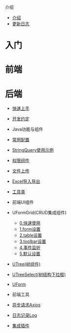介绍
- [介绍](introduce.md)
- [更新日志](update.md)
# 入门
# 前端
# 后端

- [快速上手](快速上手.md)

- [开发约定](开发约定.md)
- Java功能与组件
- [常用配置](java/常用配置.md)
- [StringQuery使用示例](java/StringQuery使用示例.md)
- [权限组件](java/权限组件.md)
- [文件上传](java/文件上传.md)
- [Excel导入导出](java/文件上传.md)
- [工具类](java/工具类.md)
- 前端UI组件
- UFormGrid(CRUD集成组件)
  - [0.快速使用](components/UFormGrid/0.快速使用.md)
  - [1.form设置](components/UFormGrid/1.form设置.md)
  - [2.table设置](components/UFormGrid/2.table设置.md)
  - [3.toolbar设置](components/UFormGrid/3.toolbar设置.md)
  - [4.事件监听](components/UFormGrid/4.事件监听.md)
  - [5.默认设置](components/UFormGrid/5.默认设置.md)
- [UTree(树组件)](components/UTree.md)
- [UTreeSelect(树结构下拉框)](components/UTreeSelect.md)

- [UForm](components/UForm.md)
- 前端工具
- [异步请求Axios](utils/axios.md)
- [日志记录Log](utils/Log.md)
- [集成插件](utils/集成插件.md)
